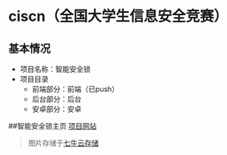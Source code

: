 # ciscn（全国大学生信息安全竞赛）
## 基本情况
* 项目名称：智能安全锁
* 项目目录
    - 前端部分：前端（已push）
    - 后台部分：后台
    - 安卓部分：安卓
    
##智能安全锁主页 
[项目网站](http://cvst2015.sinaapp.com "test")
>图片存储于[七牛云存储](https://portal.qiniu.com/signup?code=3ljz8srvqyb0y)

